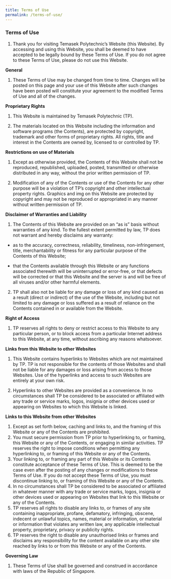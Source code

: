 ```yaml
---
title: Terms of Use
permalink: /terms-of-use/
---
```

### **Terms of Use**

1. Thank you for visiting Temasek Polytechnic’s Website (this Website). By accessing and using this Website, you shall be deemed to have accepted to be legally bound by these Terms of Use. If you do not agree to these Terms of Use, please do not use this Website.

 **General**

1. These Terms of Use may be changed from time to time. Changes will be posted on this page and your use of this Website after such changes have been posted will constitute your agreement to the modified Terms of Use and all of the changes.

**Proprietary Rights**

1. This Website is maintained by Temasek Polytechnic (TP).

2. The materials located on this Website including the information and software programs (the Contents), are protected by copyright, trademark and other forms of proprietary rights. All rights, title and interest in the Contents are owned by, licensed to or controlled by TP.

**Restrictions on use of Materials**

1. Except as otherwise provided, the Contents of this Website shall not be reproduced, republished, uploaded, posted, transmitted or otherwise distributed in any way, without the prior written permission of TP.

2. Modification of any of the Contents or use of the Contents for any other purpose will be a violation of TP’s copyright and other intellectual property rights. Graphics and img on this Website are protected by copyright and may not be reproduced or appropriated in any manner without written permission of TP.

**Disclaimer of Warranties and Liability**

1. The Contents of this Website are provided on an “as is” basis without warranties of any kind. To the fullest extent permitted by law, TP does not warrant and hereby disclaims any warranty:
*  as to the accuracy, correctness, reliability, timeliness, non-infringement, title, merchantability or fitness for any particular purpose of the Contents of this Website;

*  that the Contents available through this Website or any functions associated therewith will be uninterrupted or error-free, or that defects will be corrected or that this Website and the server is and will be free of all viruses and/or other harmful elements.

2. TP shall also not be liable for any damage or loss of any kind caused as a result (direct or indirect) of the use of the Website, including but not limited to any damage or loss suffered as a result of reliance on the Contents contained in or available from the Website.

**Right of Access**

1. TP reserves all rights to deny or restrict access to this Website to any particular person, or to block access from a particular Internet address to this Website, at any time, without ascribing any reasons whatsoever.

**Links from this Website to other Websites**

1. This Website contains hyperlinks to Websites which are not maintained by TP. TP is not responsible for the contents of those Websites and shall not be liable for any damages or loss arising from access to those Websites. Use of the hyperlinks and access to such Websites are entirely at your own risk.

2. Hyperlinks to other Websites are provided as a convenience. In no circumstances shall TP be considered to be associated or affiliated with any trade or service marks, logos, insignia or other devices used or appearing on Websites to which this Website is linked.

**Links to this Website from other Websites**

1.  Except as set forth below, caching and links to, and the framing of this Website or any of the Contents are prohibited.
2.  You must secure permission from TP prior to hyperlinking to, or framing, this Website or any of the Contents, or engaging in similar activities. TP reserves the right to impose conditions when permitting any hyperlinking to, or framing of this Website or any of the Contents.
3.  Your linking to, or framing any part of this Website or its Contents constitute acceptance of these Terms of Use. This is deemed to be the case even after the posting of any changes or modifications to these Terms of Use. If you do not accept these Terms of Use, you must discontinue linking to, or framing of this Website or any of the Contents.
4.  In no circumstances shall TP be considered to be associated or affiliated in whatever manner with any trade or service marks, logos, insignia or other devices used or appearing on Websites that link to this Website or any of the Contents.
5.  TP reserves all rights to disable any links to, or frames of any site containing inappropriate, profane, defamatory, infringing, obscene, indecent or unlawful topics, names, material or information, or material or information that violates any written law, any applicable intellectual property, proprietary, privacy or publicity rights.
6.  TP reserves the right to disable any unauthorised links or frames and disclaims any responsibility for the content available on any other site reached by links to or from this Website or any of the Contents.

**Governing Law**

1. These Terms of Use shall be governed and construed in accordance with laws of the Republic of Singapore.